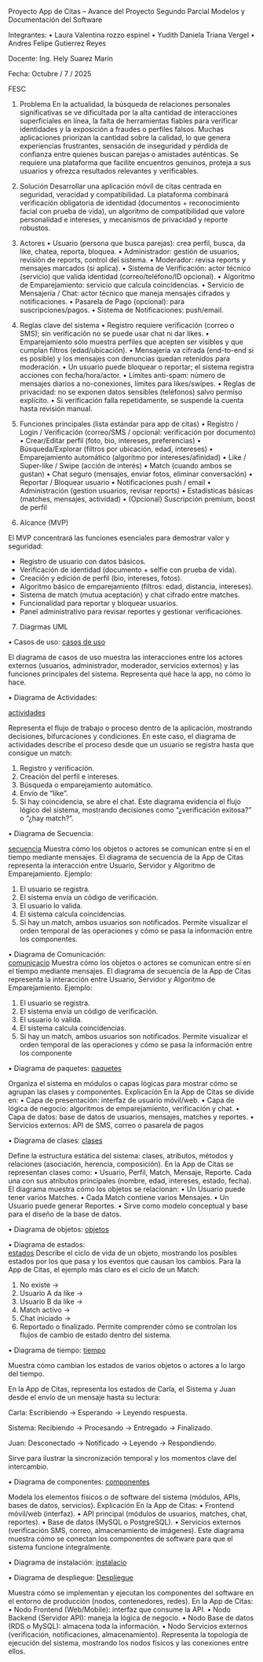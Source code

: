 Proyecto App de Citas – Avance del Proyecto Segundo Parcial
Modelos y Documentación del Software



Integrantes:
• Laura Valentina rozzo espinel
• Yudith Daniela Triana Vergel
• Andres Felipe Gutierrez Reyes

Docente:
Ing. Hely Suarez Marin

Fecha:
Octubre / 7 / 2025

FESC











1.	Problema
En la actualidad, la búsqueda de relaciones personales significativas se ve dificultada por la alta cantidad de interacciones superficiales en línea, la falta de herramientas fiables para verificar identidades y la exposición a fraudes o perfiles falsos. Muchas aplicaciones priorizan la cantidad sobre la calidad, lo que genera experiencias frustrantes, sensación de inseguridad y pérdida de confianza entre quienes buscan parejas o amistades auténticas. Se requiere una plataforma que facilite encuentros genuinos, proteja a sus usuarios y ofrezca resultados relevantes y verificables.

2.	Solución
Desarrollar una aplicación móvil de citas centrada en seguridad, veracidad y compatibilidad. La plataforma combinará verificación obligatoria de identidad (documentos + reconocimiento facial con prueba de vida), un algoritmo de compatibilidad que valore personalidad e intereses, y mecanismos de privacidad y reporte robustos.

3.	Actores
•  Usuario (persona que busca parejas): crea perfil, busca, da like, chatea, reporta, bloquea.
•  Administrador: gestión de usuarios, revisión de reports, control del sistema.
•  Moderador: revisa reports y mensajes marcados (si aplica).
•  Sistema de Verificación: actor técnico (servicio) que valida identidad (correo/teléfono/ID opcional).
•  Algoritmo de Emparejamiento: servicio que calcula coincidencias.
•  Servicio de Mensajería / Chat: actor técnico que maneja mensajes cifrados y notificaciones.
•  Pasarela de Pago (opcional): para suscripciones/pagos.
•  Sistema de Notificaciones: push/email.

4.	Reglas clave del sistema
•	Registro requiere verificación (correo o SMS); sin verificación no se puede usar chat ni dar likes.
•	Emparejamiento sólo muestra perfiles que acepten ser visibles y que cumplan filtros (edad/ubicación).
•	Mensajería va cifrada (end-to-end si es posible) y los mensajes con denuncias quedan retenidos para moderación.
•	Un usuario puede bloquear o reportar; el sistema registra acciones con fecha/hora/actor.
•	Límites anti-spam: número de mensajes diarios a no-conexiones, límites para likes/swipes.
•	Reglas de privacidad: no se exponen datos sensibles (teléfonos) salvo permiso explícito.
•	Si verificación falla repetidamente, se suspende la cuenta hasta revisión manual.

5.	Funciones principales (lista estándar para app de citas)
•	Registro / Login / Verificación (correo/SMS / opcional: verificación por documento)
•	Crear/Editar perfil (foto, bio, intereses, preferencias)
•	Búsqueda/Explorar (filtros por ubicación, edad, intereses)
•	Emparejamiento automático (algoritmo por intereses/afinidad)
•	Like / Super-like / Swipe (acción de interés)
•	Match (cuando ambos se gustan)
•	Chat seguro (mensajes, enviar fotos, eliminar conversación)
•	Reportar / Bloquear usuario
•	Notificaciones push / email
•	Administración (gestion usuarios, revisar reports)
•	Estadísticas básicas (matches, mensajes, actividad)
•	(Opcional) Suscripción premium, boost de perfil

6.	Alcance (MVP)

El MVP concentrará las funciones esenciales para demostrar valor y seguridad:

* Registro de usuario con datos básicos.
* Verificación de identidad (documento + selfie con prueba de vida).
* Creación y edición de perfil (bio, intereses, fotos).
* Algoritmo básico de emparejamiento (filtros: edad, distancia, intereses).
* Sistema de match (mutua aceptación) y chat cifrado entre matches.
* Funcionalidad para reportar y bloquear usuarios.
* Panel administrativo para revisar reportes y gestionar verificaciones.





7.	Diagrmas UML

•	Casos de uso:
[casos de uso](https://github.com/andresgzreyes23-bit/documentacion-y-modelos-de-software/blob/main/casos%20de%20uso.png) 

El diagrama de casos de uso muestra las interacciones entre los actores externos (usuarios, administrador, moderador, servicios externos) y las funciones principales del sistema.
Representa qué hace la app, no cómo lo hace.



•	Diagrama de Actividades:

[actividades](https://github.com/andresgzreyes23-bit/documentacion-y-modelos-de-software/blob/main/actividades.png)

Representa el flujo de trabajo o proceso dentro de la aplicación, mostrando decisiones, bifurcaciones y condiciones.
En este caso, el diagrama de actividades describe el proceso desde que un usuario se registra hasta que consigue un match:
1.	Registro y verificación.
2.	Creación del perfil e intereses.
3.	Búsqueda o emparejamiento automático.
4.	Envío de “like”.
5.	Si hay coincidencia, se abre el chat.
Este diagrama evidencia el flujo lógico del sistema, mostrando decisiones como “¿verificación exitosa?” o “¿hay match?”.

•	Diagrama de Secuencia:

[secuencia](https://github.com/andresgzreyes23-bit/documentacion-y-modelos-de-software/blob/main/secuencia.png)
 Muestra cómo los objetos o actores se comunican entre sí en el tiempo mediante mensajes.
El diagrama de secuencia de la App de Citas representa la interacción entre Usuario, Servidor y Algoritmo de Emparejamiento.
Ejemplo:
1.	El usuario se registra.
2.	El sistema envía un código de verificación.
3.	El usuario lo valida.
4.	El sistema calcula coincidencias.
5.	Si hay un match, ambos usuarios son notificados.
Permite visualizar el orden temporal de las operaciones y cómo se pasa la información entre los componentes.

•	Diagrama de Comunicación:  
[comunicacio](https://github.com/andresgzreyes23-bit/documentacion-y-modelos-de-software/blob/main/comunicacion.png)
Muestra cómo los objetos o actores se comunican entre sí en el tiempo mediante mensajes.
El diagrama de secuencia de la App de Citas representa la interacción entre Usuario, Servidor y Algoritmo de Emparejamiento.
Ejemplo:
1.	El usuario se registra.
2.	El sistema envía un código de verificación.
3.	El usuario lo valida.
4.	El sistema calcula coincidencias.
5.	Si hay un match, ambos usuarios son notificados.
Permite visualizar el orden temporal de las operaciones y cómo se pasa la información entre los componente 

•	Diagrama de paquetes:
[paquetes](https://github.com/andresgzreyes23-bit/documentacion-y-modelos-de-software/blob/main/paquetes.png)

Organiza el sistema en módulos o capas lógicas para mostrar cómo se agrupan las clases y componentes.
 Explicación
En la App de Citas se divide en:
•	Capa de presentación: interfaz de usuario móvil/web.
•	Capa de lógica de negocio: algoritmos de emparejamiento, verificación y chat.
•	Capa de datos: base de datos de usuarios, mensajes, matches y reportes.
•	Servicios externos: API de SMS, correo o pasarela de pagos 


•	Diagrama de clases:
 [clases](https://github.com/andresgzreyes23-bit/documentacion-y-modelos-de-software/blob/main/clases.png)

Define la estructura estática del sistema: clases, atributos, métodos y relaciones (asociación, herencia, composición).
En la App de Citas se representan clases como:
•	Usuario, Perfil, Match, Mensaje, Reporte.
Cada una con sus atributos principales (nombre, edad, intereses, estado, fecha).
El diagrama muestra cómo los objetos se relacionan:
•	Un Usuario puede tener varios Matches.
•	Cada Match contiene varios Mensajes.
•	Un Usuario puede generar Reportes.
•	Sirve como modelo conceptual y base para el diseño de la base de datos.

•	Diagrama de objetos:
 [objetos](https://github.com/andresgzreyes23-bit/documentacion-y-modelos-de-software/blob/main/objetos.png)


•	Diagrama de estados:  
[estados](https://github.com/andresgzreyes23-bit/documentacion-y-modelos-de-software/blob/main/estados.png)
Describe el ciclo de vida de un objeto, mostrando los posibles estados por los que pasa y los eventos que causan los cambios.
Para la App de Citas, el ejemplo más claro es el ciclo de un Match:
1.	No existe →
2.	Usuario A da like →
3.	Usuario B da like →
4.	Match activo →
5.	Chat iniciado →
6.	Reportado o finalizado.
Permite comprender cómo se controlan los flujos de cambio de estado dentro del sistema.

•	Diagrama de tiempo:
[tiempo](https://github.com/andresgzreyes23-bit/documentacion-y-modelos-de-software/blob/main/tiempo.png)
 
Muestra cómo cambian los estados de varios objetos o actores a lo largo del tiempo.

En la App de Citas, representa los estados de Carla, el Sistema y Juan desde el envío de un mensaje hasta su lectura:

Carla: Escribiendo → Esperando → Leyendo respuesta.

Sistema: Recibiendo → Procesando → Entregado → Finalizado.

Juan: Desconectado → Notificado → Leyendo → Respondiendo.

Sirve para ilustrar la sincronización temporal y los momentos clave del intercambio.

•	Diagrama de componentes:
[componentes](https://github.com/andresgzreyes23-bit/documentacion-y-modelos-de-software/blob/main/componenetes.png)

Modela los elementos físicos o de software del sistema (módulos, APIs, bases de datos, servicios).
 Explicación
En la App de Citas:
•	Frontend móvil/web (interfaz).
•	API principal (módulos de usuarios, matches, chat, reportes).
•	Base de datos (MySQL o PostgreSQL).
•	Servicios externos (verificación SMS, correo, almacenamiento de imágenes).
Este diagrama muestra cómo se conectan los componentes de software para que el sistema funcione integralmente.

•	Diagrama de instalación: 
 [instalacio](https://github.com/andresgzreyes23-bit/documentacion-y-modelos-de-software/blob/main/instalacion.png)

 

•	Diagrama de despliegue:
[Despliegue](https://github.com/andresgzreyes23-bit/documentacion-y-modelos-de-software/blob/main/Imagen12.png)

Muestra cómo se implementan y ejecutan los componentes del software en el entorno de producción (nodos, contenedores, redes).
En la App de Citas:
•	Nodo Frontend (Web/Mobile): interfaz que consume la API.
•	Nodo Backend (Servidor API): maneja la lógica de negocio.
•	Nodo Base de datos (RDS o MySQL): almacena toda la información.
•	Nodo Servicios externos (verificación, notificaciones, almacenamiento).
Representa la topología de ejecución del sistema, mostrando los nodos físicos y las conexiones entre ellos.


